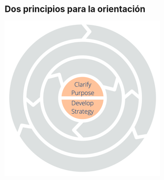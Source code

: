 # Dos principios para la orientación


![Dos principios para la orientación: Clarificar el propósito - Desarrollar la estrategia](img/csf/csf-light-orientation.png)

